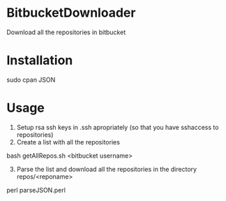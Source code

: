 # BitbucketDownloader
Download all the repositories in bitbucket

# Installation

sudo cpan JSON

# Usage
1. Setup rsa ssh keys in .ssh apropriately (so that you have sshaccess to repositories)
2. Create a list with all the repositories

  bash getAllRepos.sh \<bitbucket username\>

3. Parse the list and download all the repositories in the directory repos/\<reponame\>

  perl parseJSON.perl
